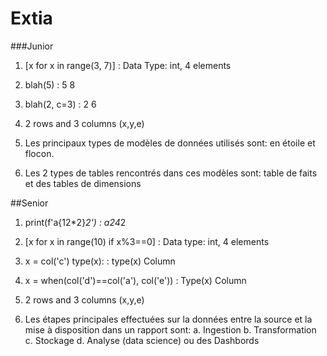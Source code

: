 # Extia
###Junior
1. [x for x in range(3, 7)] : Data Type: int, 4 elements
2. blah(5)                  : 5 8
3. blah(2, c=3)             : 2 6
4. 2 rows and 3 columns (x,y,e)

5. Les principaux types de modèles de données utilisés sont: en étoile et flocon.

6. Les 2 types de tables rencontrés dans ces modèles sont: table de faits et des tables de dimensions

##Senior
1. print(f'a{12*2}*2')                    : a24*2

2. [x for x in range(10) if x%3==0]       : Data type: int, 4 elements

3. x = col('c') type(x):                  : type(x) Column

4. x = when(col('d')==col('a'), col('e')) : Type(x) Column

5. 2 rows and 3 columns (x,y,e)

6. Les étapes principales effectuées sur la données entre la source et la mise à disposition dans un rapport sont:
    a. Ingestion
    b. Transformation
    c. Stockage
    d. Analyse (data science) ou des Dashbords
